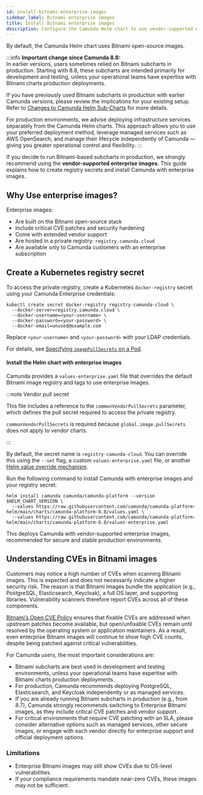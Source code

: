 ```yaml
---
id: install-bitnami-enterprise-images
sidebar_label: Bitnami enterprise images
title: Install Bitnami enterprise images
description: Configure the Camunda Helm chart to use vendor-supported enterprise images, understand CVE reporting, and set expectations on vulnerabilities.
---
```


By default, the Camunda Helm chart uses Bitnami open-source images.

:::info
**Important change since Camunda 8.8:**  
In earlier versions, users sometimes relied on Bitnami subcharts in production. Starting with 8.8, these subcharts are intended primarily for development and testing, unless your operational teams have expertise with Bitnami charts production deployments.

If you have previously used Bitnami subcharts in production with earlier Camunda versions, please review the implications for your existing setup. Refer to [Changes to Camunda Helm Sub-Charts](https://camunda.com/blog/2025/08/changes-to-camunda-helm-sub-charts-what-you-need-to-know/) for more details.

For production environments, we advise deploying infrastructure services separately from the Camunda Helm charts. This approach allows you to use your preferred deployment method, leverage managed services such as AWS OpenSearch, and manage their lifecycle independently of Camunda — giving you greater operational control and flexibility.
:::

If you decide to run Bitnami-based subcharts in production, we strongly recommend using the **vendor-supported enterprise images**. This guide explains how to create registry secrets and install Camunda with enterprise images.

## Why Use enterprise images?

Enterprise images:

- Are built on the Bitnami open-source stack
- Include critical CVE patches and security hardening
- Come with extended vendor support
- Are hosted in a private registry: `registry.camunda.cloud`
- Are available only to Camunda customers with an enterprise subscription

## Create a Kubernetes registry secret

To access the private registry, create a Kubernetes `docker-registry` secret using your Camunda Enterprise credentials:

```shell
kubectl create secret docker-registry registry-camunda-cloud \
  --docker-server=registry.camunda.cloud \
  --docker-username=<your-username> \
  --docker-password=<your-password> \
  --docker-email=unused@example.com
```

Replace `<your-username>` and `<your-password>` with your LDAP credentials.

For details, see [Specifying `imagePullSecrets` on a Pod](https://kubernetes.io/docs/concepts/containers/images/#specifying-imagepullsecrets-on-a-pod).

#### Install the Helm chart with enterprise images

Camunda provides a `values-enterprise.yaml` file that overrides the default Bitnami image registry and tags to use enterprise images.

:::note Vendor pull secret

This file includes a reference to the `commonVendorPullSecrets` parameter, which defines the pull secret required to access the private registry.

`commonVendorPullSecrets` is required because `global.image.pullSecrets` does not apply to vendor charts.

:::

By default, the secret name is `registry-camunda-cloud`. You can override this using the `--set` flag, a custom `values-enterprise.yaml` file, or another [Helm value override mechanism](https://helm.sh/docs/chart_template_guide/values_files/#using-helm-install--f).

Run the following command to install Camunda with enterprise images and your registry secret:

```shell
helm install camunda camunda/camunda-platform --version $HELM_CHART_VERSION \
  --values https://raw.githubusercontent.com/camunda/camunda-platform-helm/main/charts/camunda-platform-8.8/values.yaml \
  --values https://raw.githubusercontent.com/camunda/camunda-platform-helm/main/charts/camunda-platform-8.8/values-enterprise.yaml
```

This deploys Camunda with vendor-supported enterprise images, recommended for secure and stable production environments.

## Understanding CVEs in Bitnami images

Customers may notice a high number of CVEs when scanning Bitnami images. This is expected and does not necessarily indicate a higher security risk. The reason is that Bitnami images bundle the application (e.g., PostgreSQL, Elasticsearch, Keycloak), a full OS layer, and supporting libraries. Vulnerability scanners therefore report CVEs across all of these components.

[Bitnami’s Open CVE Policy](https://docs.bitnami.com/kubernetes/open-cve-policy/) ensures that fixable CVEs are addressed when upstream patches become available, but open/unfixable CVEs remain until resolved by the operating system or application maintainers. As a result, even enterprise Bitnami images will continue to show high CVE counts, despite being patched against critical vulnerabilities.

For Camunda users, the most important considerations are:

- Bitnami subcharts are best used in development and testing environments, unless your operational teams have expertise with Bitnami charts production deployments.
- For production, Camunda recommends deploying PostgreSQL, Elasticsearch, and Keycloak independently or as managed services.
- If you are already running Bitnami subcharts in production (e.g., from 8.7), Camunda strongly recommends switching to Enterprise Bitnami images, as they include critical CVE patches and vendor support.
- For critical environments that require CVE patching with an SLA, please consider alternative options such as managed services, other secure images, or engage with each vendor directly for enterprise support and official deployment options.

### Limitations

- Enterprise Bitnami images may still show CVEs due to OS-level vulnerabilities.
- If your compliance requirements mandate near-zero CVEs, these images may not be sufficient.
